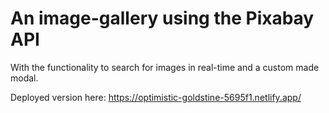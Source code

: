 # An image-gallery using the Pixabay API

With the functionality to search for images in real-time and a custom
made modal.

Deployed version here: https://optimistic-goldstine-5695f1.netlify.app/




